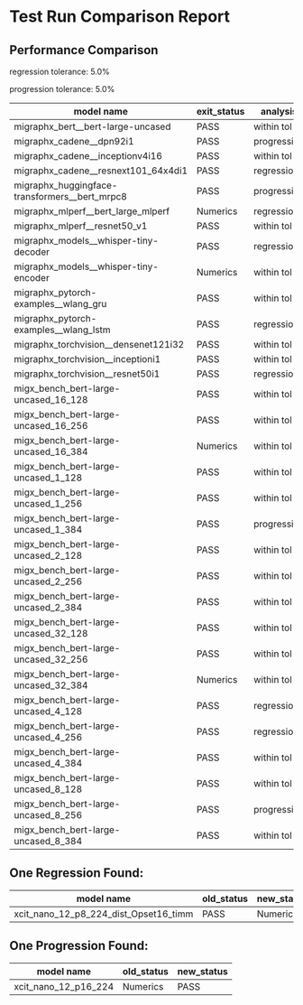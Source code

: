 # Test Run Comparison Report

## Performance Comparison

regression tolerance: 5.0%

progression tolerance: 5.0%

|model name|exit_status|analysis|old_time_ms|new_time_ms|change_ms|percent_change|
|---|---|---|---|---|---|---|
|migraphx_bert__bert-large-uncased|PASS|within tol|379.549|371.3214|-8.2276|-2.17%|
|migraphx_cadene__dpn92i1|PASS|progression|179.425|167.8402|-11.5848|-6.46%|
|migraphx_cadene__inceptionv4i16|PASS|within tol|5595.1088|5453.0631|-142.0458|-2.54%|
|migraphx_cadene__resnext101_64x4di1|PASS|regression|319.7768|722.094|402.3172|125.81%|
|migraphx_huggingface-transformers__bert_mrpc8|PASS|progression|463.0647|417.2545|-45.8103|-9.89%|
|migraphx_mlperf__bert_large_mlperf|Numerics|regression|561.4942|1675.6333|1114.1391|198.42%|
|migraphx_mlperf__resnet50_v1|PASS|within tol|87.5353|88.2458|0.7105|0.81%|
|migraphx_models__whisper-tiny-decoder|PASS|regression|57.9348|692.6173|634.6824|1095.51%|
|migraphx_models__whisper-tiny-encoder|Numerics|within tol|210.3645|208.7236|-1.6408|-0.78%|
|migraphx_pytorch-examples__wlang_gru|PASS|within tol|59.6379|58.3369|-1.301|-2.18%|
|migraphx_pytorch-examples__wlang_lstm|PASS|regression|18.2775|21.1152|2.8376|15.53%|
|migraphx_torchvision__densenet121i32|PASS|within tol|1582.2301|1551.5736|-30.6565|-1.94%|
|migraphx_torchvision__inceptioni1|PASS|within tol|192.679|192.8226|0.1437|0.07%|
|migraphx_torchvision__resnet50i1|PASS|regression|94.4901|223.4266|128.9365|136.46%|
|migx_bench_bert-large-uncased_16_128|PASS|within tol|1598.6971|1582.6381|-16.0591|-1.0%|
|migx_bench_bert-large-uncased_16_256|PASS|within tol|5532.462|5379.1757|-153.2862|-2.77%|
|migx_bench_bert-large-uncased_16_384|Numerics|within tol|9522.4283|9486.6968|-35.7315|-0.38%|
|migx_bench_bert-large-uncased_1_128|PASS|within tol|171.9146|174.9104|2.9958|1.74%|
|migx_bench_bert-large-uncased_1_256|PASS|within tol|250.6624|253.2205|2.5581|1.02%|
|migx_bench_bert-large-uncased_1_384|PASS|progression|403.5284|360.7352|-42.7932|-10.6%|
|migx_bench_bert-large-uncased_2_128|PASS|within tol|239.8751|242.4176|2.5426|1.06%|
|migx_bench_bert-large-uncased_2_256|PASS|within tol|432.7201|435.0648|2.3447|0.54%|
|migx_bench_bert-large-uncased_2_384|PASS|within tol|654.7686|658.6959|3.9272|0.6%|
|migx_bench_bert-large-uncased_32_128|PASS|within tol|5073.8794|5043.6197|-30.2597|-0.6%|
|migx_bench_bert-large-uncased_32_256|PASS|within tol|13515.5477|13684.4477|168.9|1.25%|
|migx_bench_bert-large-uncased_32_384|Numerics|within tol|23521.1308|23760.9372|239.8064|1.02%|
|migx_bench_bert-large-uncased_4_128|PASS|regression|414.9377|462.7992|47.8615|11.53%|
|migx_bench_bert-large-uncased_4_256|PASS|regression|787.9016|852.7863|64.8847|8.24%|
|migx_bench_bert-large-uncased_4_384|PASS|within tol|1252.3264|1230.6171|-21.7093|-1.73%|
|migx_bench_bert-large-uncased_8_128|PASS|within tol|750.2084|754.9295|4.7211|0.63%|
|migx_bench_bert-large-uncased_8_256|PASS|progression|2266.5853|1633.5767|-633.0086|-27.93%|
|migx_bench_bert-large-uncased_8_384|PASS|within tol|3388.0081|3496.2265|108.2184|3.19%|

## One Regression Found:

|model name|old_status|new_status|
|---|---|---|
|xcit_nano_12_p8_224_dist_Opset16_timm|PASS|Numerics|

## One Progression Found:

|model name|old_status|new_status|
|---|---|---|
|xcit_nano_12_p16_224|Numerics|PASS|

